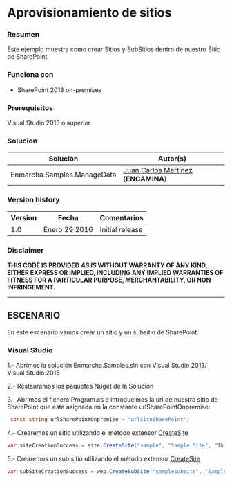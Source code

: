 # Aprovisionamiento de sitios #

### Resumen ###
Este ejemplo muestra como  crear Sitios y SubSitios dentro de nuestro Sitio de SharePoint.

### Funciona con ###
-  SharePoint 2013 on-premises

### Prerequisitos ###
Visual Studio 2013 o superior 

### Solucion ###
Solución | Autor(s)
---------|----------
Enmarcha.Samples.ManageData | [Juan Carlos Martínez](https://github.com/jcmartinez23) (**ENCAMINA**)

### Version history ###
Version  | Fecha | Comentarios
---------| -----| --------
1.0  | Enero 29 2016 | Initial release

### Disclaimer ###
**THIS CODE IS PROVIDED *AS IS* WITHOUT WARRANTY OF ANY KIND, EITHER EXPRESS OR IMPLIED, INCLUDING ANY IMPLIED WARRANTIES OF FITNESS FOR A PARTICULAR PURPOSE, MERCHANTABILITY, OR NON-INFRINGEMENT.**

----------

## ESCENARIO ##
En este escenario vamos crear un sitio y un subsitio de SharePoint.

### Visual Studio ###

1.- Abrimos la solución Enmarcha.Samples.sln con Visual Studio 2013/ Visual Studio 2015

2.- Restauramos los paquetes Nuget de la Solución

3.- Abrimos el fichero Program.cs e introducimos la url de nuestro sitio de SharePoint que esta asignada en la constante urlSharePointOnpremise:
```C#
 const string urlSharePointOnpremise = "urlsiteSharePoint";
```
4.- Crearemos un sitio utilizando el método extensor [CreateSite](https://github.com/Encamina/Enmarcha-SharePoint/blob/master/Enmarcha.SharePoint/Extensors/Site.cs)
```C#
var siteCreationSuccess = site.CreateSite("sample", "Sample Site", "This is a sample site", "STS");
```
5.- Crearemos un sub sitio utilizando el método extensor [CreateSite](https://github.com/Encamina/Enmarcha-SharePoint/blob/master/Enmarcha.SharePoint/Extensors/Site.cs)
```C#
var subSiteCreationSuccess = web.CreateSubSite("samplesubsite", "Sample Subsite", "This is a sample subsite", "STS");
```
